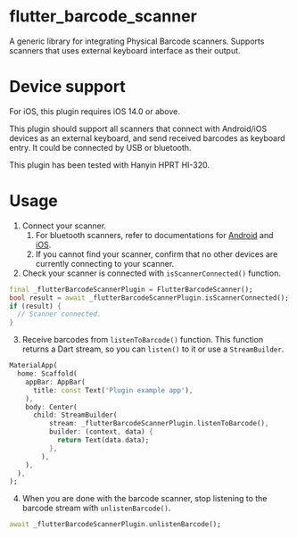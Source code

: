 # flutter_barcode_scanner

A generic library for integrating Physical Barcode scanners. Supports scanners that uses external keyboard interface as their output.

# Device support

For iOS, this plugin requires iOS 14.0 or above.

This plugin should support all scanners that connect with Android/iOS devices as an external keyboard, and send received barcodes as keyboard entry. It could be connected by USB or bluetooth.

This plugin has been tested with Hanyin HPRT HI-320.

# Usage

1. Connect your scanner.
   1. For bluetooth scanners, refer to documentations for [Android](https://support.google.com/android/answer/9075925?hl=en#zippy=%2Coption-use-the-settings-app-all-bluetooth-accessories%2Cunpair-rename-or-pick-actions-for-a-bluetooth-accessory) and [iOS](https://support.apple.com/en-us/HT204091).
   2. If you cannot find your scanner, confirm that no other devices are currently connecting to your scanner.
2. Check your scanner is connected with `isScannerConnected()` function.
```dart
final _flutterBarcodeScannerPlugin = FlutterBarcodeScanner();
bool result = await _flutterBarcodeScannerPlugin.isScannerConnected();
if (result) {
  // Scanner connected.
}
```
3. Receive barcodes from `listenToBarcode()` function. This function returns a Dart stream, so you can `listen()` to it or use a `StreamBuilder`.
```dart
MaterialApp(
  home: Scaffold(
    appBar: AppBar(
      title: const Text('Plugin example app'),
    ),
    body: Center(
      child: StreamBuilder(
          stream: _flutterBarcodeScannerPlugin.listenToBarcode(),
          builder: (context, data) {
            return Text(data.data);
          },
        ),
    ),
  ),
);
```
4. When you are done with the barcode scanner, stop listening to the barcode stream with `unlistenBarcode()`.
```dart
await _flutterBarcodeScannerPlugin.unlistenBarcode();
```
